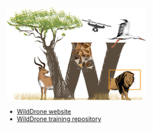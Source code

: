 <a href="https://wilddrone.eu"><img src="WildDrone_Detailed_logo.png"></a>

* [WildDrone website](https://wilddrone.eu)
* [WildDrone training repository](https://wilddrone.github.io/training)
